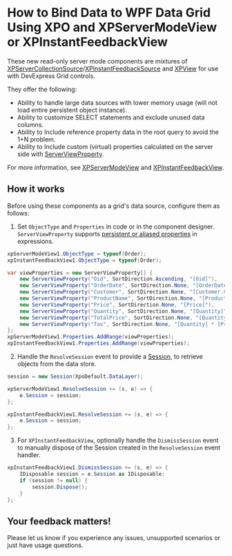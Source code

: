 # How to Bind Data to WPF Data Grid Using XPO and XPServerModeView or XPInstantFeedbackView


These new read-only server mode components are mixtures of [XPServerCollectionSource](https://docs.devexpress.com/XPO/DevExpress.Xpo.XPServerCollectionSource)/[XPInstantFeedbackSource](https://docs.devexpress.com/XPO/DevExpress.Xpo.XPInstantFeedbackSource) and [XPView](https://docs.devexpress.com/XPO/DevExpress.Xpo.XPView) for use with DevExpress Grid controls. 

They offer the following:
* Ability to handle large data sources with lower memory usage (will not load entire persistent object instance).
* Ability to customize SELECT statements and exclude unused data columns.
* Ability to Include reference property data in the root query to avoid the 1+N problem.
* Ability to Include custom (virtual) properties calculated on the server side with [ServerViewProperty](https://docs.devexpress.com/XPO/DevExpress.Xpo.ServerViewProperty).

For more information, see [XPServerModeView](https://docs.devexpress.com/XPO/DevExpress.Xpo.XPServerModeView) and [XPInstantFeedbackView](https://docs.devexpress.com/XPO/DevExpress.Xpo.XPInstantFeedbackView).

## How it works
Before using these components as a grid's data source, configure them as follows:
1. Set `ObjectType` and `Properties` in code or in the component designer. `ServerViewProperty` supports [persistent or aliased properties](https://www.devexpress.com/Support/Center/Question/Details/Q352044/is-it-possible-to-avoid-the-cannot-query-a-data-store-using-criterion-error-and-be-able) in expressions.
```cs
xpServerModeView1.ObjectType = typeof(Order);
xpInstantFeedbackView1.ObjectType = typeof(Order);

var viewProperties = new ServerViewProperty[] {
    new ServerViewProperty("Oid", SortDirection.Ascending, "[Oid]"),
    new ServerViewProperty("OrderDate", SortDirection.None, "[OrderDate]"),
    new ServerViewProperty("Customer", SortDirection.None, "[Customer.ContactName]"),
    new ServerViewProperty("ProductName", SortDirection.None, "[ProductName]"),
    new ServerViewProperty("Price", SortDirection.None, "[Price]"),
    new ServerViewProperty("Quantity", SortDirection.None, "[Quantity]"),
    new ServerViewProperty("TotalPrice", SortDirection.None, "[Quantity] * [Price]"),
    new ServerViewProperty("Tax", SortDirection.None, "[Quantity] * [Price] * 0.13")
};
xpServerModeView1.Properties.AddRange(viewProperties);
xpInstantFeedbackView1.Properties.AddRange(viewProperties);
```
2. Handle the `ResolveSession` event to provide a [Session](https://docs.devexpress.com/XPO/2022/feature-center/connecting-to-a-data-store/session), to retrieve objects from the data store.

```cs
session = new Session(XpoDefault.DataLayer);

xpServerModeView1.ResolveSession += (s, e) => {
    e.Session = session;
};

xpInstantFeedbackView1.ResolveSession += (s, e) => {
    e.Session = session;
};
```
3. For `XPInstantFeedbackView`, optionally handle the `DismissSession` event to manually dispose of the Session created in the `ResolveSession` event handler.
```cs
xpInstantFeedbackView1.DismissSession += (s, e) => {
    IDisposable session = e.Session as IDisposable;
    if (session != null) {
        session.Dispose();
    }
};
```
## Your feedback matters!
Please let us know if you experience any issues, unsupported scenarios or just have usage questions.
